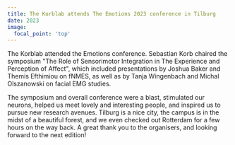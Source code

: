 ```yaml
---
title: The Korblab attends The Emotions 2023 conference in Tilburg
date: 2023
image:
  focal_point: 'top'
---
```


The Korblab attended the Emotions conference. Sebastian Korb chaired the symposium "The Role of Sensorimotor Integration in The Experience and Perception of Affect", which included presentations by Joshua Baker and Themis Efthimiou on fNMES, as well as by Tanja Wingenbach and Michal Olszanowski on facial EMG studies. 

<!--more-->

The symposium and overall conference were a blast, stimulated our neurons, helped us meet lovely and interesting people, and inspired us to pursue new research avenues. Tilburg is a nice city, the campus is in the midst of a beautiful forest, and we even checked out Rotterdam for a few hours on the way back. A great thank you to the organisers, and looking forward to the next edition!